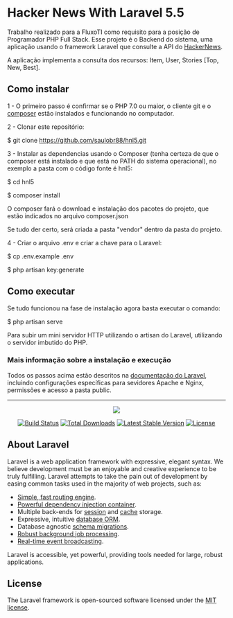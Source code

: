 # Hacker News With Laravel 5.5

Trabalho realizado para a FluxoTI como requisito para a posição de Programador PHP Full Stack. Esse projeto é o Backend do sistema, uma aplicação usando o framework Laravel que consulte a API do <a href="https://github.com/HackerNews/API" target="_blank">HackerNews</a>.

A aplicação implementa a consulta dos recursos: Item, User, Stories [Top, New, Best].

## Como instalar
1 - O primeiro passo é confirmar se o PHP 7.0 ou maior, o cliente git e o <a href="https://getcomposer.org/" target="_blank">composer</a> estão instalados e funcionando no computador.

2 - Clonar este repositório:

\$ git clone https://github.com/saulobr88/hnl5.git

3 - Instalar as dependencias usando o Composer (tenha certeza de que o composer está instalado e que está no PATH do sistema operacional), no exemplo a pasta com o código fonte é hnl5:

\$ cd hnl5

\$ composer install

O composer fará o download e instalação dos pacotes do projeto, que estão indicados no arquivo composer.json

Se tudo der certo, será criada a pasta "vendor" dentro da pasta do projeto.

4 - Criar o arquivo .env e criar a chave para o Laravel:

\$ cp .env.example .env

\$ php artisan key:generate

## Como executar
Se tudo funcionou na fase de instalação agora basta executar o comando:

\$ php artisan serve

Para subir um mini servidor HTTP utilizando o artisan do Laravel, utilizando o servidor imbutido do PHP.

### Mais informação sobre a instalação e execução
Todos os passos acima estão descritos na <a href="https://laravel.com/docs/5.5/installation" target="_blank">documentação do Laravel</a>, incluindo configurações específicas para sevidores Apache e Nginx, permissões e acesso a pasta public.

<hr>
<p align="center"><img src="https://laravel.com/assets/img/components/logo-laravel.svg"></p>

<p align="center">
<a href="https://travis-ci.org/laravel/framework"><img src="https://travis-ci.org/laravel/framework.svg" alt="Build Status"></a>
<a href="https://packagist.org/packages/laravel/framework"><img src="https://poser.pugx.org/laravel/framework/d/total.svg" alt="Total Downloads"></a>
<a href="https://packagist.org/packages/laravel/framework"><img src="https://poser.pugx.org/laravel/framework/v/stable.svg" alt="Latest Stable Version"></a>
<a href="https://packagist.org/packages/laravel/framework"><img src="https://poser.pugx.org/laravel/framework/license.svg" alt="License"></a>
</p>

## About Laravel

Laravel is a web application framework with expressive, elegant syntax. We believe development must be an enjoyable and creative experience to be truly fulfilling. Laravel attempts to take the pain out of development by easing common tasks used in the majority of web projects, such as:

- [Simple, fast routing engine](https://laravel.com/docs/routing).
- [Powerful dependency injection container](https://laravel.com/docs/container).
- Multiple back-ends for [session](https://laravel.com/docs/session) and [cache](https://laravel.com/docs/cache) storage.
- Expressive, intuitive [database ORM](https://laravel.com/docs/eloquent).
- Database agnostic [schema migrations](https://laravel.com/docs/migrations).
- [Robust background job processing](https://laravel.com/docs/queues).
- [Real-time event broadcasting](https://laravel.com/docs/broadcasting).

Laravel is accessible, yet powerful, providing tools needed for large, robust applications.

## License

The Laravel framework is open-sourced software licensed under the [MIT license](https://opensource.org/licenses/MIT).
